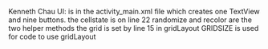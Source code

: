 Kenneth Chau
UI: is in the activity_main.xml file which creates one TextView and nine buttons.
the cellstate is on line 22
randomize and recolor are the two helper methods
the grid is set by line 15 in gridLayout
GRIDSIZE is used for code to use gridLayout